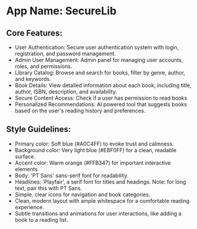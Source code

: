 # **App Name**: SecureLib

## Core Features:

- User Authentication: Secure user authentication system with login, registration, and password management.
- Admin User Management: Admin panel for managing user accounts, roles, and permissions.
- Library Catalog: Browse and search for books, filter by genre, author, and keywords.
- Book Details: View detailed information about each book, including title, author, ISBN, description, and availability.
- Secure Content Access: Check if a user has permission to read books
- Personalized Recommendations: AI powered tool that suggests books based on the user's reading history and preferences.

## Style Guidelines:

- Primary color: Soft blue (#A0C4FF) to evoke trust and calmness.
- Background color: Very light blue (#EBF0FF) for a clean, readable surface.
- Accent color: Warm orange (#FFB347) for important interactive elements.
- Body: 'PT Sans' sans-serif font for readability.
- Headlines: 'Playfair', a serif font for titles and headings. Note: for long text, pair this with PT Sans.
- Simple, clear icons for navigation and book categories.
- Clean, modern layout with ample whitespace for a comfortable reading experience.
- Subtle transitions and animations for user interactions, like adding a book to a reading list.